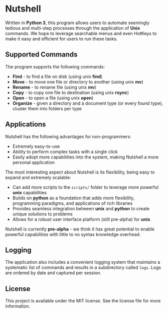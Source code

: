 # Nutshell

Written in **Python 3**, this program allows users to automate seemingly tedious and multi-step processes through the application of **Unix** commands. We hope to leverage searchable menus and even HotKeys to make it easy and efficient for users to run these tasks.

## Supported Commands

The program supports the following commands:
* **Find** - to find a file on disk (using unix **find**)
* **Move** - to move one file or directory to another (using unix **mv**)
* **Rename** - to rename file (using unix **mv**)
* **Copy** - to copy one file to destination (using unix **rsync**)
* **Open** - to open a file (using unix **open**)
* **Organize** - given a directory and a document type (or every found type), cluster them into folders per type

## Applications

Nutshell has the following advantages for non-programmers:
* Extremely easy-to-use
* Ability to perform complex tasks with a single click
* Easily adopt more capabilities into the system, making Nutshell a more personal application

The most interesting aspect about Nutshell is its flexibility, being easy to expand and extremely scalable:
* Can add more scripts to the `scripts/` folder to leverage more powerful **unix** capabilities
* Builds on **python** as a foundation that adds more flexibility, programming paradigms, and applications of rich libraries
* Provides seamless integration between **unix** and **python** to create unique solutions to problems
* Allows for a robust user interface platform (still pre-alpha) for **unix**

Nutshell is currently **pre-alpha** - we think it has great potential to enable powerful capabilities with little to no syntax knowledge overhead.


## Logging

The application also includes a convenient logging system that maintains a systematic list of commands and results in a subdirectory called `logs`. Logs are ordered by date and captured per session.


## License

This project is available under the MIT license. See the license file for more information.
